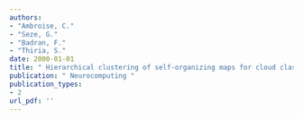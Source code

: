 ```yaml
---
authors: 
- "Ambroise, C."
- "Seze, G."
- "Badran, F."
- "Thiria, S."
date: 2000-01-01
title: " Hierarchical clustering of self-organizing maps for cloud classification "
publication: " Neurocomputing "
publication_types:
- 2
url_pdf: ''
---
```

